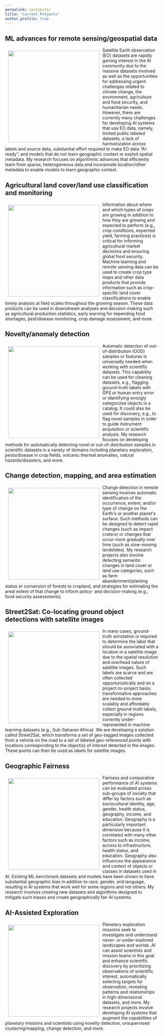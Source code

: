 ```yaml
---
permalink: /projects/
title: "Current Projects"
author_profile: true
---
```


## ML advances for remote sensing/geospatial data
<img style="float: left; padding: 10px 10px 10px 10px;" src="http://hannah-rae.github.io/images/modis-ndvi-time-series.gif" width=300>
Satellite Earth observation (EO) datasets are rapidly gaining interest in the AI community due to the massive datasets involved as well as the opportunities for addressing urgent challenges related to climate change, the environment, agriculture and food security, and humanitarian needs. However, there are currently many challenges for developing AI systems that use EO data, namely, limited public labeled datasets, a lack of harmonization across labels and source data, substantial effort required to make EO data “AI-ready”, and models that do not learn geographic context or exploit spatial metadata. My research focuses on algorithmic advances that efficiently learn from sparse, heterogeneous data and incorporate location/other metadata to enable models to learn geographic context.

## Agricultural land cover/land use classification and monitoring
<img style="float: left; padding: 10px 10px 10px 10px;" src="http://hannah-rae.github.io/images/crop_type_classification.png" width=300>
Information about where and which types of crops are growing in addition to how they are growing and expected to perform (e.g., crop conditions, expected yield, farming practices) is critical for informing agricultural market decisions and ensuring global food security. Machine learning and remote sensing data can be used to create crop type maps and other data products that provide information such as crop-specific land cover classifications to enable timely analysis at field scales throughout the growing season. These data products can be used in downstream analyses and decision-making such as agricultural production statistics, early warning for impending food shortages, pest/disease monitoring, crop damage assessment, and more.

## Novelty/anomaly detection
<img style="float: left; padding: 10px 10px 10px 10px;" src="http://hannah-rae.github.io/images/mars-meteorite.png" width=300>
Automatic detection of out-of-distribution (OOD) samples or features is universally needed when working with scientific datasets. This capability can be used for cleaning datasets, e.g., flagging ground-truth labels with GPS or human entry error or identifying wrongly categorized objects in a catalog. It could also be used for discovery, e.g., to flag novel samples in order to guide instrument acquisition or scientific analysis. My research focuses on developing methods for automatically detecting novel or out-of-distribution samples in scientific datasets in a variety of domains including planetary exploration, pests/disease in crop fields, volcanic thermal anomalies, natural hazards/disasters, and more.

## Change detection, mapping, and area estimation
<img style="float: left; padding: 10px 10px 10px 10px;" src="http://hannah-rae.github.io/images/volcanic_change.gif" width=300>
Change detection in remote sensing involves automatic identification of the occurrence, extent, and/or type of change on the Earth's or another planet's surface. Such methods can be designed to detect rapid changes (such as impact craters) or changes that occur more gradually over time (such as slow-moving landslides). My research projects also involve detecting semantic changes in land cover or land use categories, such as farm abandonment/planting status or conversion of forests to cropland, and strategies for estimating the areal extent of that change to inform policy- and decision-making (e.g., food security assessments).

## Street2Sat: Co-locating ground object detections with satellite images
<img style="float: left; padding: 10px 10px 10px 10px;" src="http://hannah-rae.github.io/images/street2sat_maize.jpeg" width=300>
In many cases, ground-truth annotation is required to determine the label that should be associated with a location in a satellite image due to the spatial resolution and overhead nature of satellite images. Such labels are scarce and are often collected opportunistically
and on a project-to-project basis; transformative approaches are needed to more scalably and affordably collect ground-truth labels, especially in regions currently under-represented in machine learning datasets (e.g., Sub-Saharan Africa). We are developing a solution called Street2Sat, which transforms a set of geo-tagged images collected from a vehicle on the road to a set of labeled geo-referenced points with locations corresponding to the object(s) of interest detected in the images. These points can then be used as labels for satellite images.

## Geographic Fairness
<img style="float: left; padding: 10px 10px 10px 10px;" src="http://hannah-rae.github.io/images/coco_vs_pop.png" width=300>
Fairness and comparative performance of AI systems can be evaluated across sub-groups of society that differ by factors such as sociocultural identity, age, gender, health status, geography, income, and education. Geography is a particularly important dimension because it is correlated with many other factors such as income, access to infrastructure, health status, and education. Geography also influences the appearance and context of objects or classes in datasets used in AI. Existing ML benchmark datasets and models have been shown to have substantial geographic bias in addition to race, gender, and language, resulting in AI systems that work well for some regions and not others. My research involves creating new datasets and algorithms designed to mitigate such biases and create geographically fair AI systems.

## AI-Assisted Exploration
<img style="float: left; padding: 10px 10px 10px 10px;" src="http://hannah-rae.github.io/images/dora_anomaly_clusters.png" width=300>
Planetary exploration missions seek to investigate and understand never- or under-explored landscapes and worlds. AI can assist scientists and mission teams in this goal and enhance scientific discovery by prioritizing observations of scientific interest, automatically selecting targets for observation, revealing patterns and relationships in high-dimensional datasets, and more. My research projects involve developing AI systems that augment the capabilities of planetary missions and scientists using novelty detection, unsupervised clustering/mapping, change detection, and more.
